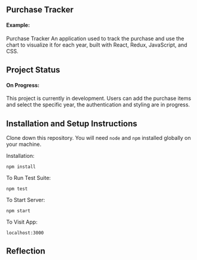 ## Purchase Tracker
#### Example:

Purchase Tracker 
An application used to track the purchase and use the chart to visualize it for each year, built with React, Redux, JavaScript, and CSS.

## Project Status

#### On Progress:

This project is currently in development. Users can add the purchase items and select the specific year, the authentication and styling are in progress.

## Installation and Setup Instructions

Clone down this repository. You will need `node` and `npm` installed globally on your machine.  

Installation:

`npm install`  

To Run Test Suite:  

`npm test`  

To Start Server:

`npm start`  

To Visit App:

`localhost:3000` 

## Reflection

